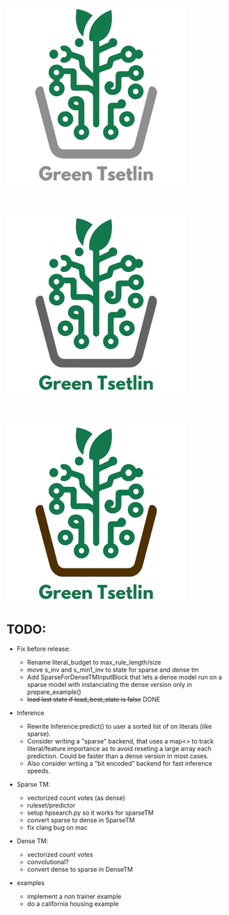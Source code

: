 
![logo](docs/image/Green%20Tsetlin%20transparent.png)
</br>
</br>
</br>
</br>

![logo](docs/image/Green%20Tsetlin%20transparent%20gray.png)
</br>
</br>
</br>
</br>

![logo](docs/image/Green%20Tsetlin%20transparent%20brown.png)




TODO:
====

- Fix before release:
    - Rename literal_budget to max_rule_length/size
    - move s_inv and s_min1_inv to state for sparse and dense tm
    - Add SparseForDenseTMInputBlock that lets a dense model run on a sparse model with instanciating the dense version only in prepare_example()
    - ~~load last state if load_best_state is false~~ DONE

- Inference
    - Rewrite Inference:predict() to user a sorted list of on literals (like sparse). 
    - Consider writing a "sparse" backend, that uses a map<> to track literal/feature importance
        as to avoid reseting a large array each prediction.
        Could be faster than a dense version in most cases.
    - Also consider writing a "bit encoded" backend for fast inference speeds.

- Sparse TM:
    - vectorized count votes (as dense)
    - ruleset/predictor 
    - setup hpsearch.py so it works for sparseTM
    - convert sparse to dense in SparseTM
    - fix clang bug on mac
    

- Dense TM:
    - vectorized count votes
    - convolutional?
    - convert dense to sparse in DenseTM

- examples
    - implement a non trainer example
    - do a california housing example



